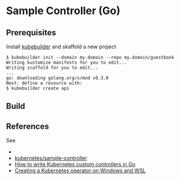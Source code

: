 # Sample Controller (Go)

## Prerequisites

Install [kubebuilder](https://book.kubebuilder.io/quick-start.html#installation) and skaffold a new project

```shell
$ kubebuilder init --domain my.domain --repo my.domain/guestbook
Writing kustomize manifests for you to edit...
Writing scaffold for you to edit...
...
go: downloading golang.org/x/mod v0.3.0
Next: define a resource with:
$ kubebuilder create api
```

## Build

## References

See

- [](https://book.kubebuilder.io/quick-start.html#installation)
- [kubernetes/sample-controller](https://github.com/kubernetes/sample-controller)
- [How to write Kubernetes custom controllers in Go](https://medium.com/speechmatics/how-to-write-kubernetes-custom-controllers-in-go-8014c4a04235)
- [Creating a Kubernetes operator on Windows and WSL](https://blog.baeke.info/2019/12/18/creating-a-kubernetes-operator-on-windows-and-wsl/)
